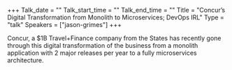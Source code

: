+++
Talk_date = ""
Talk_start_time = ""
Talk_end_time = ""
Title = "Concur’s Digital Transformation from Monolith to Microservices; DevOps IRL"
Type = "talk"
Speakers = ["jason-grimes"]
+++

Concur, a $1B Travel+Finance company from the States has recently gone through this digital transformation of the business from a monolith application with 2 major releases per year to a fully microservices architecture.


